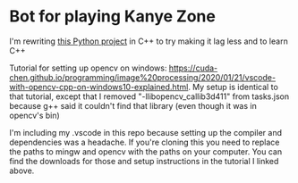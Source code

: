 # Bot for playing Kanye Zone

  I'm rewriting [this Python project](https://github.com/EricPedley/kanyezone-bot) in C++ to try making it lag less and to learn C++

  Tutorial for setting up opencv on windows: https://cuda-chen.github.io/programming/image%20processing/2020/01/21/vscode-with-opencv-cpp-on-windows10-explained.html.
  My setup is identical to that tutorial, except that I removed "-llibopencv_callib3d411" from tasks.json because g++ said it couldn't find that library (even though it was in opencv's bin)
  
  I'm including my .vscode in this repo because setting up the compiler and dependencies was a headache. If you're cloning this you need to replace the paths to mingw and opencv with the paths on your computer. You can find the downloads for those and setup instructions in the tutorial I linked above.